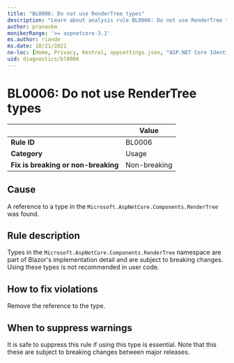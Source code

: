 ```yaml
---
title: "BL0006: Do not use RenderTree types"
description: "Learn about analysis rule BL0006: Do not use RenderTree types"
author: pranavkm
monikerRange: '>= aspnetcore-3.1'
ms.author: riande
ms.date: 10/21/2021
no-loc: [Home, Privacy, Kestrel, appsettings.json, "ASP.NET Core Identity", cookie, Cookie, Blazor, "Blazor Server", "Blazor WebAssembly", "Identity", "Let's Encrypt", Razor, SignalR]
uid: diagnostics/bl0006
---
```

# BL0006: Do not use RenderTree types

| | Value |
|-|-|
| **Rule ID** |BL0006|
| **Category** |Usage|
| **Fix is breaking or non-breaking** |Non-breaking|

## Cause

A reference to a type in the `Microsoft.AspNetCore.Components.RenderTree` was found.

## Rule description

Types in the `Microsoft.AspNetCore.Components.RenderTree` namespace are part of Blazor's implementation detail and are subject to breaking changes. Using these types is not recommended in user code.

## How to fix violations

Remove the reference to the type.

## When to suppress warnings

It is safe to suppress this rule if using this type is essential. Note that this these are subject to breaking changes between major releases.
